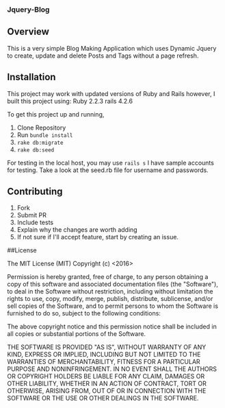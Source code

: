 ### Jquery-Blog

## Overview

This is a very simple Blog Making Application which uses Dynamic Jquery to create, update and delete Posts and Tags without a page refresh.

## Installation

This project may work with updated versions of Ruby and Rails however, I built this project using: Ruby 2.2.3 rails 4.2.6

To get this project up and running,

1. Clone Repository
2. Run `bundle install`
3. `rake db:migrate`
4. `rake db:seed`

For testing in the local host, you may use `rails s` I have  sample accounts for testing. Take a look at the seed.rb file for username and passwords.

## Contributing

1. Fork
2. Submit PR
3. Include tests
4. Explain why the changes are worth adding
5. If not sure if I'll accept feature, start by creating an issue.


##License

The MIT License (MIT) Copyright (c) <2016>

Permission is hereby granted, free of charge, to any person obtaining a copy of this software and associated documentation files (the "Software"), to deal in the Software without restriction, including without limitation the rights to use, copy, modify, merge, publish, distribute, sublicense, and/or sell copies of the Software, and to permit persons to whom the Software is furnished to do so, subject to the following conditions:

The above copyright notice and this permission notice shall be included in all copies or substantial portions of the Software.

THE SOFTWARE IS PROVIDED "AS IS", WITHOUT WARRANTY OF ANY KIND, EXPRESS OR IMPLIED, INCLUDING BUT NOT LIMITED TO THE WARRANTIES OF MERCHANTABILITY, FITNESS FOR A PARTICULAR PURPOSE AND NONINFRINGEMENT. IN NO EVENT SHALL THE AUTHORS OR COPYRIGHT HOLDERS BE LIABLE FOR ANY CLAIM, DAMAGES OR OTHER LIABILITY, WHETHER IN AN ACTION OF CONTRACT, TORT OR OTHERWISE, ARISING FROM, OUT OF OR IN CONNECTION WITH THE SOFTWARE OR THE USE OR OTHER DEALINGS IN THE SOFTWARE.
